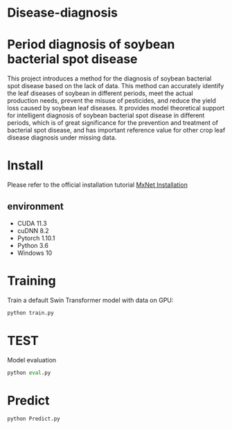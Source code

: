 # Disease-diagnosis
# Period diagnosis of soybean bacterial spot disease
This project introduces a method for the diagnosis of soybean bacterial spot disease based on the lack of data. This method can accurately identify the leaf diseases of soybean in different periods, meet the actual production needs, prevent the misuse of pesticides, and reduce the yield loss caused by soybean leaf diseases. It provides model theoretical support for intelligent diagnosis of soybean bacterial spot disease in different periods, which is of great significance for the prevention and treatment of bacterial spot disease, and has important reference value for other crop leaf disease diagnosis under missing data.
# Install
Please refer to the official installation tutorial [MxNet Installation](https://cv.gluon.ai/install/install-more.html#)
## environment
* CUDA 11.3
* cuDNN 8.2
* Pytorch 1.10.1
* Python 3.6
* Windows 10
# Training
Train a default Swin Transformer model with data on GPU:
```python
python train.py
``` 
# TEST
Model evaluation
```python
python eval.py 
```
# Predict 
```python
python Predict.py
```
